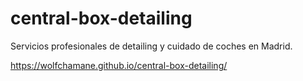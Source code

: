 # central-box-detailing

Servicios profesionales de detailing y cuidado de coches en Madrid.

https://wolfchamane.github.io/central-box-detailing/
